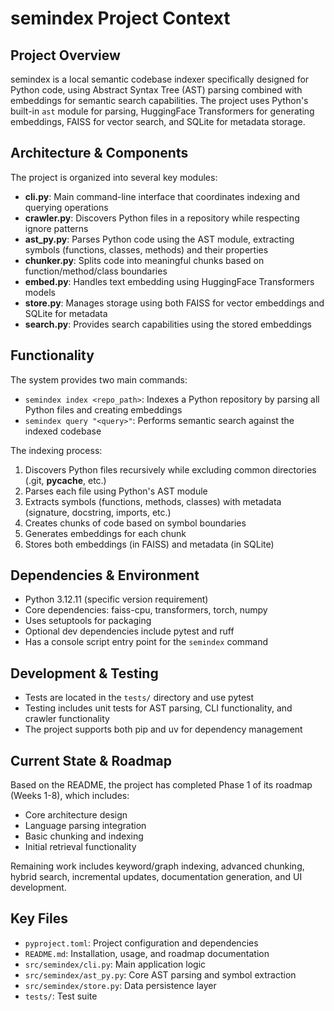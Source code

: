 # semindex Project Context

## Project Overview

semindex is a local semantic codebase indexer specifically designed for Python code, using Abstract Syntax Tree (AST) parsing combined with embeddings for semantic search capabilities. The project uses Python's built-in `ast` module for parsing, HuggingFace Transformers for generating embeddings, FAISS for vector search, and SQLite for metadata storage.

## Architecture & Components

The project is organized into several key modules:

- **cli.py**: Main command-line interface that coordinates indexing and querying operations
- **crawler.py**: Discovers Python files in a repository while respecting ignore patterns
- **ast_py.py**: Parses Python code using the AST module, extracting symbols (functions, classes, methods) and their properties
- **chunker.py**: Splits code into meaningful chunks based on function/method/class boundaries
- **embed.py**: Handles text embedding using HuggingFace Transformers models
- **store.py**: Manages storage using both FAISS for vector embeddings and SQLite for metadata
- **search.py**: Provides search capabilities using the stored embeddings

## Functionality

The system provides two main commands:
- `semindex index <repo_path>`: Indexes a Python repository by parsing all Python files and creating embeddings
- `semindex query "<query>"`: Performs semantic search against the indexed codebase

The indexing process:
1. Discovers Python files recursively while excluding common directories (.git, __pycache__, etc.)
2. Parses each file using Python's AST module
3. Extracts symbols (functions, methods, classes) with metadata (signature, docstring, imports, etc.)
4. Creates chunks of code based on symbol boundaries
5. Generates embeddings for each chunk
6. Stores both embeddings (in FAISS) and metadata (in SQLite)

## Dependencies & Environment

- Python 3.12.11 (specific version requirement)
- Core dependencies: faiss-cpu, transformers, torch, numpy
- Uses setuptools for packaging
- Optional dev dependencies include pytest and ruff
- Has a console script entry point for the `semindex` command

## Development & Testing

- Tests are located in the `tests/` directory and use pytest
- Testing includes unit tests for AST parsing, CLI functionality, and crawler functionality
- The project supports both pip and uv for dependency management

## Current State & Roadmap

Based on the README, the project has completed Phase 1 of its roadmap (Weeks 1-8), which includes:
- Core architecture design
- Language parsing integration
- Basic chunking and indexing
- Initial retrieval functionality

Remaining work includes keyword/graph indexing, advanced chunking, hybrid search, incremental updates, documentation generation, and UI development.

## Key Files

- `pyproject.toml`: Project configuration and dependencies
- `README.md`: Installation, usage, and roadmap documentation
- `src/semindex/cli.py`: Main application logic
- `src/semindex/ast_py.py`: Core AST parsing and symbol extraction
- `src/semindex/store.py`: Data persistence layer
- `tests/`: Test suite